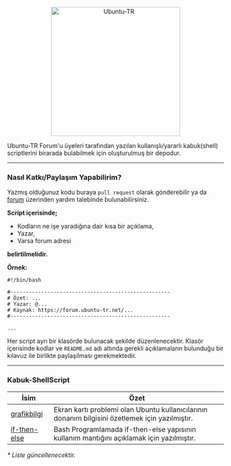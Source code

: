 <p align="center">
  <img src="https://s30.postimg.org/he2l6zgch/logo-ubuntu_cof-orange-hex.jpg" img width=300 height=300 alt="Ubuntu-TR">
</p>

Ubuntu-TR Forum'u üyeleri tarafından yazılan kullanışlı/yararlı kabuk(shell) scriptlerini birarada bulabilmek için oluşturulmuş bir depodur.

---

### Nasıl Katkı/Paylaşım Yapabilirim?
Yazmış olduğunuz kodu buraya `pull request` olarak gönderebilir ya da [forum](https://forum.ubuntu-tr.net/index.php?board=118.0) üzerinden yardım talebinde bulunabilirsiniz.

**Script içerisinde;**
* Kodların ne işe yaradığına dair kısa bir açıklama,
* Yazar,
* Varsa forum adresi

**belirtilmelidir.**


**Örnek:**
```shell
#!/bin/bash

#----------------------------------------------------
# Özet: ...
# Yazar: @...
# Kaynak: https://forum.ubuntu-tr.net/...
#----------------------------------------------------

...
```
Her script ayrı bir klasörde bulunacak şekilde düzenlenecektir. Klasör içerisinde kodlar ve `README.md` adı altında gerekli açıklamaların bulunduğu bir kılavuz ile birlikte paylaşılması gerekmektedir.

---

### Kabuk-ShellScript
| İsim | Özet |
| --- | --- |
| [grafikbilgi](https://github.com/ubuntu-tr/Kabuk-ShellScript/tree/master/betikler/ekrankart) | Ekran kartı problemi olan Ubuntu kullanıcılarının donanım bilgisini özetlemek için yazılmıştır. |
| [if-then-else](https://github.com/ubuntu-tr/Kabuk-ShellScript/tree/master/betikler/ifthenelse) | Bash Programlamada if-then-else yapısının kullanım mantığını açıklamak için yazılmıştır. |

_* Liste güncellenecektir._
